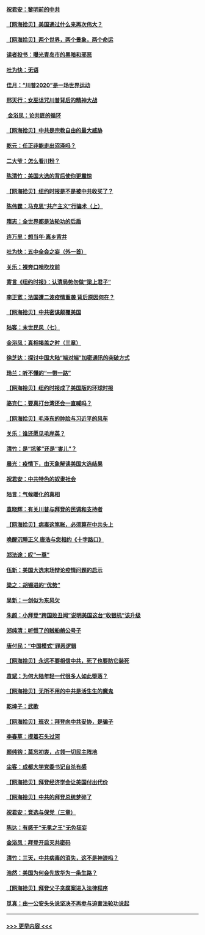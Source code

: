 #### [祝君安：黎明前的中共](../pages/nsc993/n12524071.md?t=11051602) 
#### [【网海拾贝】美国通过什么来再次伟大？](../pages/nsc993/n12523844.md?t=11051602) 
#### [【网海拾贝】两个世界，两个景象，两个命运](../pages/nsc993/n12521419.md?t=11051602) 
#### [读者投书：曝光青岛市的黑暗和邪恶](../pages/nsc993/n12520988.md?t=11051602) 
#### [吐为快：无语](../pages/nsc993/n12518588.md?t=11051602) 
#### [佳月：“川普2020”是一场世界运动](../pages/nsc993/n12518581.md?t=11051602) 
#### [邢天行：女巫诅咒川普背后的精神大战](../pages/nsc993/n12517257.md?t=11051602) 
#### [ 金浴凤：论共匪的循环](../pages/nsc993/n12517133.md?t=11051602) 
#### [【网海拾贝】中共是宗教自由的最大威胁](../pages/nsc993/n12516879.md?t=11051602) 
#### [乾元：任正非能走出沼泽吗？](../pages/nsc993/n12515831.md?t=11051602) 
#### [二大爷：怎么看川粉？](../pages/nsc993/n12515820.md?t=11051602) 
#### [陈清竹：美国大选的背后使你更震惊](../pages/nsc993/n12515589.md?t=11051602) 
#### [【网海拾贝】纽约时报是不是被中共收买了？](../pages/nsc993/n12515122.md?t=11051602) 
#### [陈伟霆：马克思“共产主义”行骗术（上）](../pages/nsc993/n12510217.md?t=11051602) 
#### [隋志：全世界都是法轮功的后盾](../pages/nsc993/n12510636.md?t=11051602) 
#### [连万里：想当年‧离乡背井](../pages/nsc993/n12510623.md?t=11051602) 
#### [吐为快：五中全会之妄（外一首）](../pages/nsc993/n12510470.md?t=11051602) 
#### [关乐：裸奔口哨吹坟前](../pages/nsc993/n12510403.md?t=11051602) 
#### [寄言《纽约时报》：认清局势勿做“梁上君子”](../pages/nsc993/n12510042.md?t=11051602) 
#### [李正宽：法国遭二波疫情重袭 背后原因何在？](../pages/nsc993/n12509971.md?t=11051602) 
#### [【网海拾贝】中共密谋颠覆美国](../pages/nsc993/n12509816.md?t=11051602) 
#### [陆客：末世民风（七）](../pages/nsc993/n12507822.md?t=11051602) 
#### [金浴凤：真相揭盖之时（三章）](../pages/nsc993/n12507804.md?t=11051602) 
#### [徐芝达：探讨中国大陆“端对端”加密通讯的突破方式](../pages/nsc993/n12507682.md?t=11051602) 
#### [玲兰：听不懂的“一带一路”](../pages/nsc993/n12507669.md?t=11051602) 
#### [【网海拾贝】纽约时报成了美国版的环球时报](../pages/nsc993/n12507053.md?t=11051602) 
#### [骆克仁：要真打台湾还会一直喊吗？](../pages/nsc993/n12506843.md?t=11051602) 
#### [【网海拾贝】毛泽东的肿脸与习近平的风车](../pages/nsc993/n12504537.md?t=11051602) 
#### [关乐：谁还愿见毛岸英？](../pages/nsc993/n12503866.md?t=11051602) 
#### [清竹：是“坑爹”还是“害儿”？](../pages/nsc993/n12503034.md?t=11051602) 
#### [晨光：疫情下，由天象解读美国大选结果](../pages/nsc993/n12502536.md?t=11051602) 
#### [祝君安：中共特色的奴隶社会](../pages/nsc993/n12501529.md?t=11051602) 
#### [陆言：气候暖化的真相](../pages/nsc993/n12501183.md?t=11051602) 
#### [袁晓辉：有关川普与拜登的民调和支持者](../pages/nsc993/n12500433.md?t=11051602) 
#### [【网海拾贝】病毒这笔账，必须算在中共头上](../pages/nsc993/n12500320.md?t=11051602) 
#### [唤醒沉睡正义 唐浩与您相约《十字路口》](../pages/nsc993/n12497980.md?t=11051602) 
#### [郑法途：叹“一尊”](../pages/nsc993/n12498837.md?t=11051602) 
#### [伍新：美国大选末场辩论疫情问题的启示](../pages/nsc993/n12498829.md?t=11051602) 
#### [梁之：胡锡进的“优势”](../pages/nsc993/n12498780.md?t=11051602) 
#### [吴新：一剑似为东风欠](../pages/nsc993/n12498772.md?t=11051602) 
#### [朱颜：小拜登“跨国败丑闻”说明美国这台“收银机”该升级](../pages/nsc993/n12498731.md?t=11051602) 
#### [郑纯清：听惯了的贼船艄公号子](../pages/nsc993/n12498721.md?t=11051602) 
#### [唐付民：“中国模式”罪恶逻辑](../pages/nsc993/n12498310.md?t=11051602) 
#### [【网海拾贝】永远不要相信中共，死了也要防它装死](../pages/nsc993/n12498162.md?t=11051602) 
#### [袁斌：为何大陆年轻一代很多人如此堕落？](../pages/nsc993/n12495696.md?t=11051602) 
#### [【网海拾贝】无所不用的中共是活生生的魔鬼](../pages/nsc993/n12495621.md?t=11051602) 
#### [乾坤子：武歌](../pages/nsc993/n12493391.md?t=11051602) 
#### [【网海拾贝】班农：拜登向中共妥协，是骗子](../pages/nsc993/n12492877.md?t=11051602) 
#### [李春草：摸着石头过河](../pages/nsc993/n12491121.md?t=11051602) 
#### [颜纯钩：莫忘初衷，占领一切民主阵地](../pages/nsc993/n12490965.md?t=11051602) 
#### [尘客：成都大学党委书记自杀有感](../pages/nsc993/n12490950.md?t=11051602) 
#### [【网海拾贝】拜登经济学会让美国付出代价](../pages/nsc993/n12489662.md?t=11051602) 
#### [【网海拾贝】中共的拜登总统梦碎了](../pages/nsc993/n12487896.md?t=11051602) 
#### [祝君安：竞选与保党（三章）](../pages/nsc993/n12487258.md?t=11051602) 
#### [陈达：有感于“无冕之王”无免狂妄](../pages/nsc993/n12485133.md?t=11051602) 
#### [金浴凤：拜登开启灭共密码](../pages/nsc993/n12485125.md?t=11051602) 
#### [清竹：三天，中共病毒的消失，这不是神迹吗？](../pages/nsc993/n12485027.md?t=11051602) 
#### [浩然：美国为何会先放华为一条生路？](../pages/nsc993/n12484997.md?t=11051602) 
#### [【网海拾贝】拜登父子贪腐案进入法律程序](../pages/nsc993/n12484957.md?t=11051602) 
#### [觅真：由一公安头头说坚决不再参与迫害法轮功说起](../pages/nsc993/n12484212.md?t=11051602) 

----
#### [ >>> 更早内容 <<< ](../indexes/nsc993-earlier.md)
